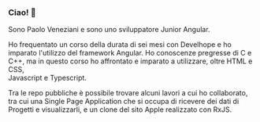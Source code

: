 ### Ciao! 👋

Sono Paolo Veneziani e sono uno sviluppatore Junior Angular.

Ho frequentato un corso della durata di sei mesi con Develhope e ho imparato l'utilizzo del framework Angular.
Ho conoscenze pregresse di C e C++, ma in questo corso ho affrontato e imparato a utilizzare, oltre HTML e CSS,  
Javascript e Typescript.

Tra le repo pubbliche è possibile trovare alcuni lavori a cui ho collaborato, tra cui una Single Page Application
che si occupa di ricevere dei dati di Progetti e visualizzarli, e un clone del sito Apple realizzato con RxJS.

<!--
**paolomax/paolomax** is a ✨ _special_ ✨ repository because its `README.md` (this file) appears on your GitHub profile.

Here are some ideas to get you started:

- 🔭 I’m currently working on ...
- 🌱 I’m currently learning ...
- 👯 I’m looking to collaborate on ...
- 🤔 I’m looking for help with ...
- 💬 Ask me about ...
- 📫 How to reach me: ...
- 😄 Pronouns: ...
- ⚡ Fun fact: ...
-->

